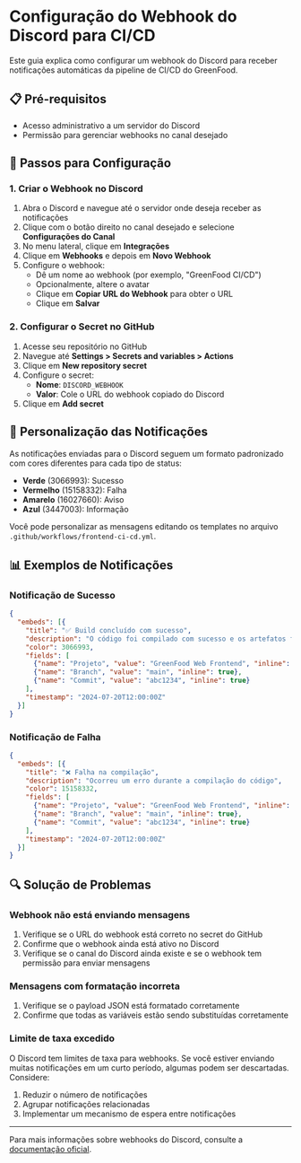 # Configuração do Webhook do Discord para CI/CD

Este guia explica como configurar um webhook do Discord para receber notificações automáticas da pipeline de CI/CD do GreenFood.

## 📋 Pré-requisitos

- Acesso administrativo a um servidor do Discord
- Permissão para gerenciar webhooks no canal desejado

## 🔧 Passos para Configuração

### 1. Criar o Webhook no Discord

1. Abra o Discord e navegue até o servidor onde deseja receber as notificações
2. Clique com o botão direito no canal desejado e selecione **Configurações do Canal**
3. No menu lateral, clique em **Integrações**
4. Clique em **Webhooks** e depois em **Novo Webhook**
5. Configure o webhook:
   - Dê um nome ao webhook (por exemplo, "GreenFood CI/CD")
   - Opcionalmente, altere o avatar
   - Clique em **Copiar URL do Webhook** para obter o URL
   - Clique em **Salvar**

### 2. Configurar o Secret no GitHub

1. Acesse seu repositório no GitHub
2. Navegue até **Settings > Secrets and variables > Actions**
3. Clique em **New repository secret**
4. Configure o secret:
   - **Nome**: `DISCORD_WEBHOOK`
   - **Valor**: Cole o URL do webhook copiado do Discord
5. Clique em **Add secret**

## 🎨 Personalização das Notificações

As notificações enviadas para o Discord seguem um formato padronizado com cores diferentes para cada tipo de status:

- **Verde** (3066993): Sucesso
- **Vermelho** (15158332): Falha
- **Amarelo** (16027660): Aviso
- **Azul** (3447003): Informação

Você pode personalizar as mensagens editando os templates no arquivo `.github/workflows/frontend-ci-cd.yml`.

## 📊 Exemplos de Notificações

### Notificação de Sucesso

```json
{
  "embeds": [{
    "title": "✅ Build concluído com sucesso",
    "description": "O código foi compilado com sucesso e os artefatos foram salvos",
    "color": 3066993,
    "fields": [
      {"name": "Projeto", "value": "GreenFood Web Frontend", "inline": true},
      {"name": "Branch", "value": "main", "inline": true},
      {"name": "Commit", "value": "abc1234", "inline": true}
    ],
    "timestamp": "2024-07-20T12:00:00Z"
  }]
}
```

### Notificação de Falha

```json
{
  "embeds": [{
    "title": "❌ Falha na compilação",
    "description": "Ocorreu um erro durante a compilação do código",
    "color": 15158332,
    "fields": [
      {"name": "Projeto", "value": "GreenFood Web Frontend", "inline": true},
      {"name": "Branch", "value": "main", "inline": true},
      {"name": "Commit", "value": "abc1234", "inline": true}
    ],
    "timestamp": "2024-07-20T12:00:00Z"
  }]
}
```

## 🔍 Solução de Problemas

### Webhook não está enviando mensagens

1. Verifique se o URL do webhook está correto no secret do GitHub
2. Confirme que o webhook ainda está ativo no Discord
3. Verifique se o canal do Discord ainda existe e se o webhook tem permissão para enviar mensagens

### Mensagens com formatação incorreta

1. Verifique se o payload JSON está formatado corretamente
2. Confirme que todas as variáveis estão sendo substituídas corretamente

### Limite de taxa excedido

O Discord tem limites de taxa para webhooks. Se você estiver enviando muitas notificações em um curto período, algumas podem ser descartadas. Considere:

1. Reduzir o número de notificações
2. Agrupar notificações relacionadas
3. Implementar um mecanismo de espera entre notificações

---

Para mais informações sobre webhooks do Discord, consulte a [documentação oficial](https://discord.com/developers/docs/resources/webhook). 